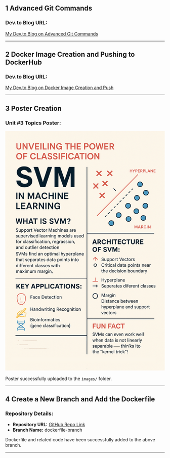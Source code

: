 ## 1 Advanced Git Commands  
### Dev.to Blog URL:  
[My Dev.to Blog on Advanced Git Commands](https://dev.to/mugil_7fb04fc3bf9ec33f371/step-by-step-git-commands-execution-4mgn)  

-----  

## 2 Docker Image Creation and Pushing to DockerHub  
### Dev.to Blog URL:  
[My Dev.to Blog on Docker Image Creation and Push](https://dev.to/karthikio/how-to-create-a-docker-image-and-push-it-to-dockerhub-5476)  

-----  

## 3 Poster Creation  
### Unit #3 Topics Poster:  
<img src="./images/poster_svm.png" alt="Unit 3 Poster" width="600"/>  

Poster successfully uploaded to the `images/` folder.  

-----  

## 4 Create a New Branch and Add the Dockerfile  
### Repository Details:  
- **Repository URL:** [GitHub Repo Link](https://github.com/karthikio/24MCR050/tree/dockerfile-branch)  
- **Branch Name:** dockerfile-branch  

Dockerfile and related code have been successfully added to the above branch.  

-----  